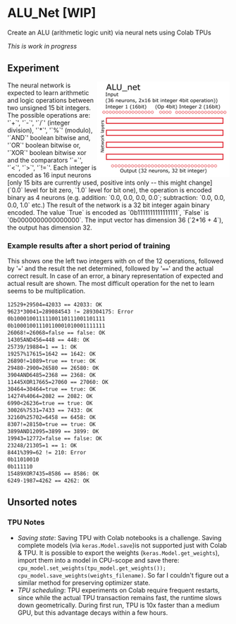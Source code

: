 # ALU_Net [WIP]
Create an ALU (arithmetic logic unit) via neural nets using Colab TPUs

_This is work in progress_

## Experiment

<img align="right" width="300" src="https://github.com/domschl/ALU_Net/blob/main/resources/ALU.png">
The neural network is expected to learn arithmetic and logic operations between two unsigned 15 bit integers. The possible operations are: '`+`', '`-`', '`/`' (integer division), '`*`', '`%`' (modulo), '`AND`' boolean bitwise and, '`OR`' boolean bitwise or, '`XOR`' boolean bitwise xor and the comparators '`=`', '`<`', '`>`', '`!=`'.
Each integer is encoded as 16 input neurons [only 15 bits are currently used, positive ints only -- this might change] (`0.0` level for bit zero, `1.0` level for bit one), the operation is encoded binary as 4 neurons (e.g. addition: `0.0, 0.0, 0.0, 0.0`; subtraction: `0.0, 0.0, 0.0, 1.0` etc.)
The result of the network is a 32 bit integer again binary encoded. The value `True` is encoded as `0b1111111111111111`, `False` is `0b0000000000000000`.
The input vector has dimension 36 (`2*16 + 4`), the output has dimension 32.

### Example results after a short period of training

This shows one the left two integers with on of the 12 operations, followed by '`=`' and the result the net determined,
followed by '`==`' and the actual correct result. In case of an error, a binary representation of expected and actual 
result are shown.
The most difficult operation for the net to learn seems to be multiplication.
```
12529+29504=42033 == 42033: OK
9623*30041=289084543 != 289304175: Error
0b10001001111100110111001101111
0b10001001110110001010001111111
26068!=26068=false == false: OK
14305AND456=448 == 448: OK
25739/19884=1 == 1: OK
19257%17615=1642 == 1642: OK
26890!=1089=true == true: OK
29480-2900=26580 == 26580: OK
3904AND6485=2368 == 2368: OK
11445XOR17665=27060 == 27060: OK
30464=30464=true == true: OK
14274%4064=2082 == 2082: OK
6990<26236=true == true: OK
30026%7531=7433 == 7433: OK
32160%25702=6458 == 6458: OK
8307!=28150=true == true: OK
3899AND12095=3899 == 3899: OK
19943=12772=false == false: OK
23248/21305=1 == 1: OK
8441%399=62 != 210: Error
0b11010010
0b111110
15489XOR7435=8586 == 8586: OK
6249-1987=4262 == 4262: OK
```

## Unsorted notes

### TPU Notes

- *Saving state*: Saving TPU with Colab notebooks is a challenge. Saving complete models (via `keras.Model.save`)is not supported just with Colab & TPU. It is possible to export the weights (`keras.Model.get_weights`), import them into a model in CPU-scope and save there: `cpu_model.set_weights(tpu_model.get_weights()); cpu_model.save_weights(weights_filename)`. So far I couldn't figure out a similar method for preserving optimizer state.
- *TPU scheduling*: TPU experiments on Colab require frequent restarts, since while the actual TPU transaction remains fast, the runtime slows down geometrically. During first run, TPU is 10x faster than a medium GPU, but this advantage decays within a few hours.
